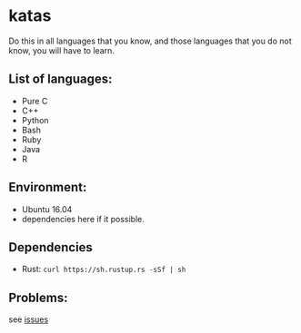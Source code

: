 # katas
Do this in all languages that you know, and those languages that you do not know, you will have to learn.

## List of languages:

- Pure C
- C++
- Python 
- Bash 
- Ruby 
- Java 
- R

## Environment:

- Ubuntu 16.04
- dependencies here if it possible.

## Dependencies
- Rust: `curl https://sh.rustup.rs -sSf | sh`


## Problems:

see [issues](https://github.com/dvolkow/katas/issues)
